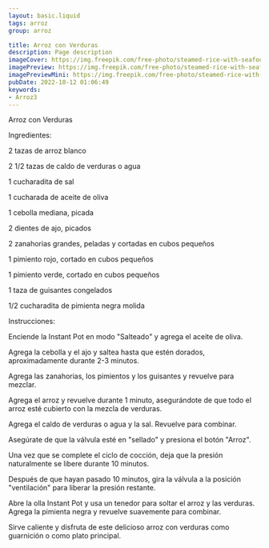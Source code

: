 ```yaml
---
layout: basic.liquid
tags: arroz
group: arroz

title: Arroz con Verduras
description: Page description
imageCover: https://img.freepik.com/free-photo/steamed-rice-with-seafood-calamary-corns-carrot-peas-side-view_141793-3564.jpg?w=740&t=st=1677185387~exp=1677185987~hmac=445f06b99c47c93b86e2bc50e8cf19a52995aa64c0807b27979db619154a7063
imagePreview: https://img.freepik.com/free-photo/steamed-rice-with-seafood-calamary-corns-carrot-peas-side-view_141793-3564.jpg?w=740&t=st=1677185387~exp=1677185987~hmac=445f06b99c47c93b86e2bc50e8cf19a52995aa64c0807b27979db619154a7063
imagePreviewMini: https://img.freepik.com/free-photo/steamed-rice-with-seafood-calamary-corns-carrot-peas-side-view_141793-3564.jpg?w=740&t=st=1677185387~exp=1677185987~hmac=445f06b99c47c93b86e2bc50e8cf19a52995aa64c0807b27979db619154a7063
pubDate: 2022-10-12 01:06:49
keywords:
- Arroz3
---
```


Arroz con Verduras

Ingredientes:

2 tazas de arroz blanco

2 1/2 tazas de caldo de verduras o agua

1 cucharadita de sal

1 cucharada de aceite de oliva

1 cebolla mediana, picada

2 dientes de ajo, picados

2 zanahorias grandes, peladas y cortadas en cubos pequeños

1 pimiento rojo, cortado en cubos pequeños

1 pimiento verde, cortado en cubos pequeños

1 taza de guisantes congelados

1/2 cucharadita de pimienta negra molida

Instrucciones:

Enciende la Instant Pot en modo "Salteado" y agrega el aceite de oliva.

Agrega la cebolla y el ajo y saltea hasta que estén dorados, aproximadamente durante 2-3 minutos.

Agrega las zanahorias, los pimientos y los guisantes y revuelve para mezclar.

Agrega el arroz y revuelve durante 1 minuto, asegurándote de que todo el arroz esté cubierto con la mezcla de verduras.

Agrega el caldo de verduras o agua y la sal. Revuelve para combinar.

Asegúrate de que la válvula esté en "sellado" y presiona el botón "Arroz".

Una vez que se complete el ciclo de cocción, deja que la presión naturalmente se libere durante 10 minutos.

Después de que hayan pasado 10 minutos, gira la válvula a la posición "ventilación" para liberar la presión restante.

Abre la olla Instant Pot y usa un tenedor para soltar el arroz y las verduras. Agrega la pimienta negra y revuelve suavemente para combinar.

Sirve caliente y disfruta de este delicioso arroz con verduras como guarnición o como plato principal.


